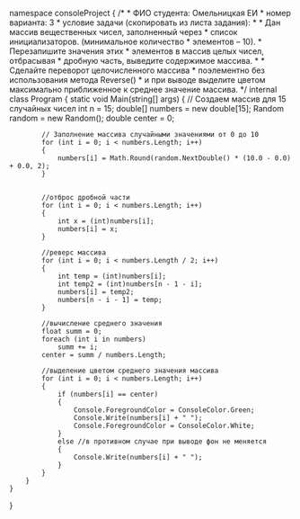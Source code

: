 namespace consoleProject
{
    /*
        * ФИО студента: Омельницкая ЕИ
        * номер варианта: 3
        * условие задачи (скопировать из листа задания):
        * 
        * Дан массив вещественных чисел, заполненный через 
        * список инициализаторов. (минимальное количество 
        * элементов – 10). 
        * Перезапишите значения этих 
        * элементов в массив целых чисел, отбрасывая 
        * дробную часть, выведите содержимое массива. 
        * 
        * Сделайте переворот целочисленного массива 
        * поэлементно без использования метода Reverse() 
        * и при выводе выделите цветом максимально приближенное к среднее значение массива.
        */
    internal class Program
    {
        static void Main(string[] args)
        {
            // Создаем массив для 15 случайных чисел
            int n = 15;
            double[] numbers = new double[15];
            Random random = new Random();
            double center = 0;


            // Заполнение массива случайными значениями от 0 до 10
            for (int i = 0; i < numbers.Length; i++)
            {
                numbers[i] = Math.Round(random.NextDouble() * (10.0 - 0.0) + 0.0, 2);
            }


            //отброс дробной части
            for (int i = 0; i < numbers.Length; i++)
            {
                int x = (int)numbers[i];
                numbers[i] = x;
            }

            //реверс массива
            for (int i = 0; i < numbers.Length / 2; i++)
            {
                int temp = (int)numbers[i];
                int temp2 = (int)numbers[n - 1 - i];
                numbers[i] = temp2;
                numbers[n - i - 1] = temp;
            }

            //вычисление среднего значения
            float summ = 0;
            foreach (int i in numbers)
                summ += i;
            center = summ / numbers.Length;

            //выделение цветом среднего значения массива
            for (int i = 0; i < numbers.Length; i++)
            {
                if (numbers[i] == center)
                {
                    Console.ForegroundColor = ConsoleColor.Green;
                    Console.Write(numbers[i] + " ");
                    Console.ForegroundColor = ConsoleColor.White;
                }
                else //в противном случае при выводе фон не меняется
                {
                    Console.Write(numbers[i] + " ");
                }
            }
        }
    }
}
